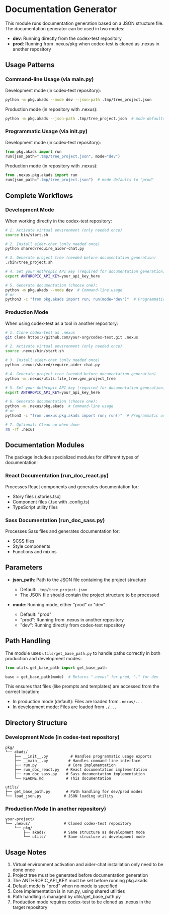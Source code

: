 # Documentation Generator

This module runs documentation generation based on a JSON structure file. The documentation generator can be used in two modes:
- **dev**: Running directly from the codex-test repository
- **prod**: Running from .nexus/pkg when codex-test is cloned as .nexus in another repository

## Usage Patterns

### Command-line Usage (via __main__.py)

Development mode (in codex-test repository):
```bash
python -m pkg.akads --mode dev --json-path .tmp/tree_project.json
```

Production mode (in repository with .nexus):
```bash
python -m pkg.akads --json-path .tmp/tree_project.json  # mode defaults to "prod"
```

### Programmatic Usage (via __init__.py)

Development mode (in codex-test repository):
```python
from pkg.akads import run
run(json_path=".tmp/tree_project.json", mode="dev")
```

Production mode (in repository with .nexus):
```python
from .nexus.pkg.akads import run
run(json_path=".tmp/tree_project.json")  # mode defaults to "prod"
```

## Complete Workflows

### Development Mode

When working directly in the codex-test repository:

```bash
# 1. Activate virtual environment (only needed once)
source bin/start.sh

# 2. Install aider-chat (only needed once)
python shared/require_aider-chat.py

# 3. Generate project tree (needed before documentation generation)
./bin/tree_project.sh

# 4. Set your Anthropic API key (required for documentation generation)
export ANTHROPIC_API_KEY=your_api_key_here

# 5. Generate documentation (choose one):
python -m pkg.akads --mode dev  # Command-line usage
# or
python3 -c "from pkg.akads import run; run(mode='dev')"  # Programmatic usage
```

### Production Mode

When using codex-test as a tool in another repository:

```bash
# 1. Clone codex-test as .nexus
git clone https://github.com/your-org/codex-test.git .nexus

# 2. Activate virtual environment (only needed once)
source .nexus/bin/start.sh

# 3. Install aider-chat (only needed once)
python .nexus/shared/require_aider-chat.py

# 4. Generate project tree (needed before documentation generation)
python -m .nexus/utils.file_tree.gen_project_tree

# 5. Set your Anthropic API key (required for documentation generation)
export ANTHROPIC_API_KEY=your_api_key_here

# 6. Generate documentation (choose one):
python -m .nexus/pkg.akads  # Command-line usage
# or
python3 -c "from .nexus.pkg.akads import run; run()"  # Programmatic usage

# 7. Optional: Clean up when done
rm -rf .nexus
```

## Documentation Modules

The package includes specialized modules for different types of documentation:

### React Documentation (run_doc_react.py)
Processes React components and generates documentation for:
- Story files (.stories.tsx)
- Component files (.tsx with .config.ts)
- TypeScript utility files

### Sass Documentation (run_doc_sass.py)
Processes Sass files and generates documentation for:
- SCSS files
- Style components
- Functions and mixins

## Parameters

- **json_path**: Path to the JSON file containing the project structure
  - Default: `.tmp/tree_project.json`
  - The JSON file should contain the project structure to be processed

- **mode**: Running mode, either "prod" or "dev"
  - Default: "prod"
  - "prod": Running from .nexus in another repository
  - "dev": Running directly from codex-test repository

## Path Handling

The module uses `utils/get_base_path.py` to handle paths correctly in both production and development modes:

```python
from utils.get_base_path import get_base_path

base = get_base_path(mode)  # Returns ".nexus" for prod, "." for dev
```

This ensures that files (like prompts and templates) are accessed from the correct location:
- In production mode (default): Files are loaded from `.nexus/...`
- In development mode: Files are loaded from `./...`

## Directory Structure

### Development Mode (in codex-test repository)
```
pkg/
└── akads/
    ├── __init__.py          # Handles programmatic usage exports
    ├── __main__.py         # Handles command-line interface
    ├── run.py              # Core implementation
    ├── run_doc_react.py   # React documentation implementation
    ├── run_doc_sass.py    # Sass documentation implementation
    └── README.md          # This documentation

utils/
├── get_base_path.py       # Path handling for dev/prod modes
└── load_json.py          # JSON loading utility
```

### Production Mode (in another repository)
```
your-project/
└── .nexus/               # Cloned codex-test repository
    └── pkg/
        ├── akads/        # Same structure as development mode
        └── utils/        # Same structure as development mode
```

## Usage Notes

1. Virtual environment activation and aider-chat installation only need to be done once
2. Project tree must be generated before documentation generation
3. The ANTHROPIC_API_KEY must be set before running pkg.akads
4. Default mode is "prod" when no mode is specified
5. Core implementation is in run.py, using shared utilities
6. Path handling is managed by utils/get_base_path.py
7. Production mode requires codex-test to be cloned as .nexus in the target repository
